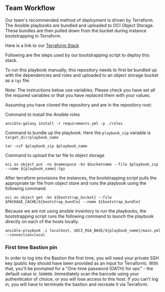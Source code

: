 ## Team Workflow
Our team's recommended method of deployment is driven by Terraform. The Ansible playbooks are bundled and uploaded to OCI 
Object Storage. These bundles are then pulled down from the bucket during instance bootstrapping in Terraform. 

Here is a link to our [Terraform Stack](https://github.com/oracle-devrel/terraform-oci-rsa-bastion)

Following are the steps used by our bootstrapping script to deploy this stack.

To run this playbook manually, this repository needs to first be bundled up with the dependencies and roles and uploaded to an 
object storage bucket as a `tgz` file.

Note: The instructions below use variables. Please check you have set all the required variables or that you have replaced them 
with your values.

Assuming you have cloned the repository and are in the repository root:

Command to install the Ansible roles
```
ansible-galaxy install -r requirements.yml -p ./roles
```

Command to bundle up the playbook. Here the `playbook_zip` variable is `target_dir/playbook_name`
```
tar -czf $playbook_zip $playbook_name
```

Command to upload the tar file to object storage
```
oci os object put -ns $namespace -bn $bucketname --file $playbook_zip --name ${playbook_name}.tgz
```

After terraform provisions the instances, the bootstrapping script pulls the appropriate tar file from object store and 
runs the playbook using the following command:

```
oci os object get -bn ${bootstrap_bucket} --file $PACKAGE_CACHE/${bootstrap_bundle} --name ${bootstrap_bundle}
```

Because we are not using ansible inventory to run the playbooks, the bootstrapping script runs the following command to 
launch the playbook directly on each of the hosts locally.

```
ansible-playbook -i localhost, $OCI_RSA_BASE/${playbook_name}/main.yml --connection=local
```

### First time Bastion pin

In order to log into the Bastion the first time, you will need your private SSH key (public key should have been provided 
as an input for Terraform). With that, you'll be prompted for a "One-time password (OATH) for opc" - the default value 
is: `560000`. Immediately scan the barcode using your authenticator of choice, or you will lose access to this host. 
If you can't log in, you will have to terminate the bastion and recreate it via Terraform.
